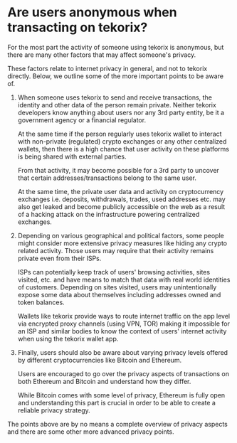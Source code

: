 # Are users anonymous when transacting on tekorix?

For the most part the activity of someone using tekorix is anonymous, but there are many other factors that may affect someone's privacy.

These factors relate to internet privacy in general, and not to tekorix directly. Below, we outline some of the more important points to be aware of.

1. When someone uses tekorix to send and receive transactions, the identity and other data of the person remain private. Neither tekorix developers know anything about users nor any 3rd party entity, be it a government agency or a financial regulator.

   At the same time if the person regularly uses tekorix wallet to interact with non-private (regulated) crypto exchanges or any other centralized wallets, then there is a high chance that user activity on these platforms is being shared with external parties.

   From that activity, it may become possible for a 3rd party to uncover that certain addresses/transactions belong to the same user.

   At the same time, the private user data and activity on cryptocurrency exchanges i.e. deposits, withdrawals, trades, used addresses etc. may also get leaked and become publicly accessible on the web as a result of a hacking attack on the infrastructure powering centralized exchanges.

2. Depending on various geographical and political factors, some people might consider more extensive privacy measures like hiding any crypto related activity. Those users may require that their activity remains private even from their ISPs.

   ISPs can potentially keep track of users' browsing activities, sites visited, etc. and have means to match that data with real world identities of customers. Depending on sites visited, users may unintentionally expose some data about themselves including addresses owned and token balances.

   Wallets like tekorix provide ways to route internet traffic on the app level via encrypted proxy channels (using VPN, TOR) making it impossible for an ISP and similar bodies to know the context of users' internet activity when using the tekorix wallet app.

3. Finally, users should also be aware about varying privacy levels offered by different cryptocurrencies like Bitcoin and Ethereum.

   Users are encouraged to go over the privacy aspects of transactions on both Ethereum and Bitcoin and understand how they differ.

   While Bitcoin comes with some level of privacy, Ethereum is fully open and understanding this part is crucial in order to be able to create a reliable privacy strategy.

The points above are by no means a complete overview of privacy aspects and there are some other more advanced privacy points.
